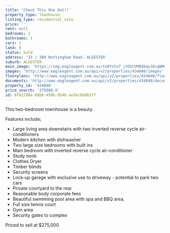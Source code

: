 ```yaml
---
title: 'Check This One Out!!'
property_type: Townhouse
listing_type: residential_sale
price: ''
rent: null
bedrooms: 2
bathrooms: 1
cars: 2
land: 0
status: Sold
address: '33 / 380 Nottingham Road, ALGESTER'
suburb: ALGESTER
main_image: 'https://img.eagleagent.com.au/to0Yntn7_iYOSCVM84kqvJ8cgNM=/1280x854/smart/https://s3-us-west-2.amazonaws.com/eagleagent-orig/images/6818302/104260717-image-M.jpg'
images: 'http://www.eagleagent.com.au/api/v2/properties/434848/images'
floorplans: 'http://www.eagleagent.com.au/api/v2/properties/434848/floorplans'
documents: 'http://www.eagleagent.com.au/api/v2/properties/434848/documents'
property_id: '434848'
price_search: '275000.0'
id: 6f82298a-88bb-450b-954b-ae3ecbb0b377
---
```

This two-bedroom townhouse is a beauty.

Features include;
 -  Large living area downstairs with two inverted reverse cycle air-conditioners
 -  Modern kitchen with dishwasher
 -  Two large size bedrooms with built ins
 -  Main bedroom with inverted reverse cycle air-conditioner
 -  Study nook
 -  Clothes Dryer
 -  Timber blinds
 -  Security screens
 -  Lock-up garage with exclusive use to driveway - potential to park two cars
 -  Private courtyard to the rear
 -  Reasonable body corporate fees
 -  Beautiful swimming pool area with spa and BBQ area.
 -  Full size tennis court
 -  Gym area
 -  Security gates to complex

Priced to sell at $275,000